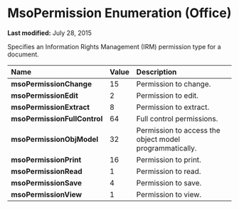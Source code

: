 
# MsoPermission Enumeration (Office)

 **Last modified:** July 28, 2015

Specifies an Information Rights Management (IRM) permission type for a document.


|**Name**|**Value**|**Description**|
|:-----|:-----|:-----|
| **msoPermissionChange**|15|Permission to change.|
| **msoPermissionEdit**|2|Permission to edit.|
| **msoPermissionExtract**|8|Permission to extract.|
| **msoPermissionFullControl**|64|Full control permissions.|
| **msoPermissionObjModel**|32|Permission to access the object model programmatically.|
| **msoPermissionPrint**|16|Permission to print.|
| **msoPermissionRead**|1|Permission to read.|
| **msoPermissionSave**|4|Permission to save.|
| **msoPermissionView**|1|Permission to view.|
